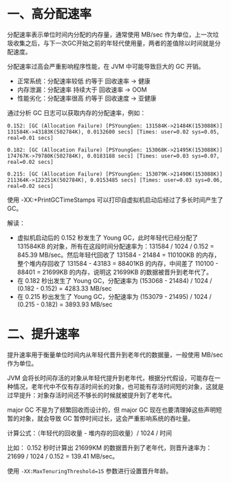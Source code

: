 # 一、高分配速率

分配速率表示单位时间内分配的内存量，通常使用 MB/sec 作为单位，上一次垃圾收集之后，与下一次GC开始之前的年轻代使用量，两者的差值除以时间就是分配速度。

分配速率过高会严重影响程序性能，在 JVM 中可能导致巨大的 GC 开销。

- 正常系统：分配速率较低 约等于 回收速率 -> 健康
- 内存泄漏：分配速率 持续大于 回收速率 -> OOM
- 性能劣化：分配速率很高 约等于 回收速度 -> 亚健康

通过分析 GC 日志可以获取内存的分配速率，例如：

```
0.152: [GC (Allocation Failure) [PSYoungGen: 131584K->21484K(153088K)] 131584K->43183K(502784K), 0.0132600 secs] [Times: user=0.02 sys=0.05, real=0.01 secs]

0.182: [GC (Allocation Failure) [PSYoungGen: 153068K->21495K(153088K)] 174767K->79780K(502784K), 0.0183188 secs] [Times: user=0.03 sys=0.07, real=0.02 secs]

0.215: [GC (Allocation Failure) [PSYoungGen: 153079K->21490K(153088K)] 211364K->122251K(502784K), 0.0153485 secs] [Times: user=0.03 sys=0.06, real=0.02 secs]
```

使用 -XX:+PrintGCTimeStamps 可以打印自虚拟机启动后经过了多长时间产生了 GC。

解读：

- 虚拟机启动后的 0.152 秒发生了 Young GC，此时年轻代已经分配了 131584KB 的对象，所有在这段时间分配速率为：131584 / 1024 / 0.152 = 845.39 MB/sec。然后年轻代回收了 131584 - 21484 = 110100KB 的内存，整个堆内存回收了 131584 - 43183 = 88401KB 的内存，中间差了 110100 - 88401 = 21699KB 的内存，说明这 21699KB 的数据被晋升到老年代了。
- 在 0.182 秒出发生了 Young GC，分配速率为 (153068 - 21484) / 1024 / (0.182 - 0.152) = 4283.33 MB/sec
- 在 0.215 秒出发生了 Young GC，分配速率为 (153079 - 21495) / 1024 / (0.215 - 0.182) = 3893.93 MB/sec

# 二、提升速率

提升速率用于衡量单位时间内从年轻代晋升到老年代的数据量，一般使用 MB/sec 作为单位。

JVM 会将长时间存活的对象从年轻代提升到老年代，根据分代假设，可能存在一种情况，老年代中不仅有存活时间长的对象，也可能有存活时间短的对象，这就是过早提升：对象存活时间还不够长的时候就被提升到了老年代。

major GC 不是为了频繁回收而设计的，但 major GC 现在也要清理掉这些声明短暂的对象，就会导致 GC 暂停时间过长，这会严重影响系统的吞吐量。

计算公式：（年轻代的回收量 - 堆内存的回收量）/ 1024 / 时间

比如： 0.152 秒时计算出 21699KM 的数据晋升到了老年代，则晋升速率为：21699 / 1024 / 0.152 = 139.41 MB/sec。

使用 `-XX:MaxTenuringThreshold=15` 参数进行设置晋升年龄。















